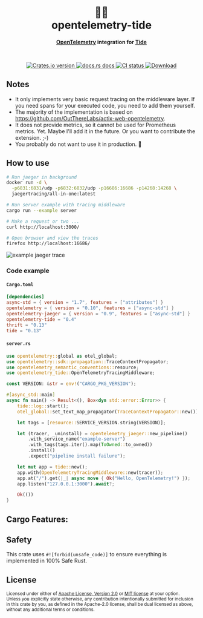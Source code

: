 <h1 align="center">🔭🌊<br>opentelemetry-tide</h1>
<div align="center"><strong>

[OpenTelemetry][otel] integration for [Tide][tide]

</strong></div><br />

<div align="center">
  <!-- Crates version -->
  <a href="https://crates.io/crates/opentelemetry-tide">
    <img src="https://img.shields.io/crates/v/opentelemetry-tide.svg?style=flat-square"
    alt="Crates.io version" />
  </a>
  <!-- docs.rs -->
  <a href="https://docs.rs/opentelemetry-tide">
    <img src="https://img.shields.io/badge/docs.rs-latest-blue.svg?style=flat-square"
      alt="docs.rs docs" />
    <!-- <img src="https://docs.rs/opentelemetry-tide/badge.svg"
      alt="docs.rs docs" /> -->
  </a>
  <!-- CI -->
  <a href="https://crates.io/crates/opentelemetry-tide">
    <img src="https://img.shields.io/github/workflow/status/asaaki/opentelemetry-tide/CI/main?style=flat-square"
      alt="CI status" />
  </a>
  <!-- Downloads -->
  <a href="https://crates.io/crates/opentelemetry-tide">
    <img src="https://img.shields.io/crates/d/opentelemetry-tide.svg?style=flat-square"
      alt="Download" />
  </a>
</div>

## Notes

* It only implements very basic request tracing on the middleware layer.
  If you need spans for your executed code, you need to add them yourself.
* The majority of the implementation is based on <https://github.com/OutThereLabs/actix-web-opentelemetry>.
* It does not provide metrics, so it cannot be used for Prometheus metrics. Yet. Maybe I'll add it in the future.
  Or you want to contribute the extension. ;-)
* You probably do not want to use it in production. 🤷

## How to use

```sh
# Run jaeger in background
docker run -d \
  -p6831:6831/udp -p6832:6832/udp -p16686:16686 -p14268:14268 \
  jaegertracing/all-in-one:latest

# Run server example with tracing middleware
cargo run --example server

# Make a request or two ...
curl http://localhost:3000/

# Open browser and view the traces
firefox http://localhost:16686/
```

![example jaeger trace](https://raw.githubusercontent.com/asaaki/opentelemetry-tide/main/.assets/jaeger-trace.png)

### Code example

#### `Cargo.toml`

```toml
[dependencies]
async-std = { version = "1.7", features = ["attributes"] }
opentelemetry = { version = "0.10", features = ["async-std"] }
opentelemetry-jaeger = { version = "0.9", features = ["async-std"] }
opentelemetry-tide = "0.4"
thrift = "0.13"
tide = "0.13"
```

#### `server.rs`

```rust
use opentelemetry::global as otel_global;
use opentelemetry::sdk::propagation::TraceContextPropagator;
use opentelemetry_semantic_conventions::resource;
use opentelemetry_tide::OpenTelemetryTracingMiddleware;

const VERSION: &str = env!("CARGO_PKG_VERSION");

#[async_std::main]
async fn main() -> Result<(), Box<dyn std::error::Error>> {
    tide::log::start();
    otel_global::set_text_map_propagator(TraceContextPropagator::new());

    let tags = [resource::SERVICE_VERSION.string(VERSION)];

    let (tracer, _uninstall) = opentelemetry_jaeger::new_pipeline()
        .with_service_name("example-server")
        .with_tags(tags.iter().map(ToOwned::to_owned))
        .install()
        .expect("pipeline install failure");

    let mut app = tide::new();
    app.with(OpenTelemetryTracingMiddleware::new(tracer));
    app.at("/").get(|_| async move { Ok("Hello, OpenTelemetry!") });
    app.listen("127.0.0.1:3000").await?;

    Ok(())
}
```



## Cargo Features:

## Safety

This crate uses ``#![forbid(unsafe_code)]`` to ensure everything is implemented in
100% Safe Rust.

## License

<sup>
Licensed under either of <a href="LICENSE-APACHE">Apache License, Version
2.0</a> or <a href="LICENSE-MIT">MIT license</a> at your option.
</sup>

<br/>

<sub>
Unless you explicitly state otherwise, any contribution intentionally submitted
for inclusion in this crate by you, as defined in the Apache-2.0 license, shall
be dual licensed as above, without any additional terms or conditions.
</sub>



<!-- links -->
[otel]: https://crates.io/crates/opentelemetry
[surf]: https://crates.io/crates/surf
[tide]: https://crates.io/crates/tide
